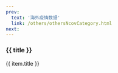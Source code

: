 ```yaml
---
prev: 
  text: '海外疫情数据'
  link: /others/othersNcovCategory.html
next: 
---
```


<div>
  <h3>{{ title }}</h3>
  <div class="btn-box">
    <my-button v-for="(item, i) in linkList"
               :key="i"
               :type="i % 2 == 0 ? 'primary' : 'danger'"
               @click="handleClick(item.link)">{{ item.title }}</my-button>
  </div>
</div>

<script setup>
import { ref } from 'vue'

const title = ref('国内疫情数据记录')

const linkList = ref([])

linkList.value = [{"title": "20220904-091108","link": "./20220904-091108.html"},
{"title": "20220905-000059","link": "./20220905-000059.html"},
{"title": "20220905-091352","link": "./20220905-091352.html"},
{"title": "20220906-090829","link": "./20220906-090829.html"},
{"title": "20220907-090633","link": "./20220907-090633.html"},
{"title": "20220908-091906","link": "./20220908-091906.html"},
{"title": "20220909-090908","link": "./20220909-090908.html"},
{"title": "20220910-091052","link": "./20220910-091052.html"},
{"title": "20220911-091102","link": "./20220911-091102.html"},
{"title": "20220912-092342","link": "./20220912-092342.html"},
{"title": "20220913-091603","link": "./20220913-091603.html"},
{"title": "20220914-090904","link": "./20220914-090904.html"},
{"title": "20220915-090854","link": "./20220915-090854.html"},
{"title": "20220916-091035","link": "./20220916-091035.html"},
{"title": "20220917-091032","link": "./20220917-091032.html"},
{"title": "20220918-090835","link": "./20220918-090835.html"},
{"title": "20220919-093110","link": "./20220919-093110.html"},
{"title": "20220920-091533","link": "./20220920-091533.html"},
{"title": "20220921-091520","link": "./20220921-091520.html"},
{"title": "20220922-091139","link": "./20220922-091139.html"},
{"title": "20220923-091036","link": "./20220923-091036.html"},
{"title": "20220924-091126","link": "./20220924-091126.html"},
{"title": "20220925-093007","link": "./20220925-093007.html"},
{"title": "20220926-091329","link": "./20220926-091329.html"},
{"title": "20220927-091524","link": "./20220927-091524.html"},
{"title": "20220928-091115","link": "./20220928-091115.html"},
{"title": "20220929-091004","link": "./20220929-091004.html"},
{"title": "20220930-090942","link": "./20220930-090942.html"},
{"title": "20221001-091755","link": "./20221001-091755.html"},
{"title": "20221002-091605","link": "./20221002-091605.html"},
{"title": "20221003-091042","link": "./20221003-091042.html"},
{"title": "20221004-091135","link": "./20221004-091135.html"},
{"title": "20221005-091502","link": "./20221005-091502.html"},
{"title": "20221006-091022","link": "./20221006-091022.html"},
{"title": "20221007-091016","link": "./20221007-091016.html"},
{"title": "20221008-091109","link": "./20221008-091109.html"},
{"title": "20221009-095659","link": "./20221009-095659.html"},
{"title": "20221010-091421","link": "./20221010-091421.html"},
{"title": "20221011-091104","link": "./20221011-091104.html"},
{"title": "20221012-090544","link": "./20221012-090544.html"},
{"title": "20221013-091057","link": "./20221013-091057.html"},
{"title": "20221014-090828","link": "./20221014-090828.html"},
{"title": "20221015-093507","link": "./20221015-093507.html"},
{"title": "20221016-090906","link": "./20221016-090906.html"},
{"title": "20221017-090754","link": "./20221017-090754.html"},
{"title": "20221018-092201","link": "./20221018-092201.html"},
{"title": "20221019-090825","link": "./20221019-090825.html"},
{"title": "20221020-090739","link": "./20221020-090739.html"},
{"title": "20221021-091503","link": "./20221021-091503.html"},
{"title": "20221022-090823","link": "./20221022-090823.html"},
{"title": "20221023-091004","link": "./20221023-091004.html"},
{"title": "20221024-091056","link": "./20221024-091056.html"},
{"title": "20221025-090602","link": "./20221025-090602.html"},
{"title": "20221026-090546","link": "./20221026-090546.html"},
{"title": "20221027-090652","link": "./20221027-090652.html"},
{"title": "20221028-091434","link": "./20221028-091434.html"},
{"title": "20221029-092127","link": "./20221029-092127.html"},
{"title": "20221030-090935","link": "./20221030-090935.html"},
{"title": "20221031-091500","link": "./20221031-091500.html"},
{"title": "20221101-093419","link": "./20221101-093419.html"},
{"title": "20221102-092515","link": "./20221102-092515.html"},
{"title": "20221103-092328","link": "./20221103-092328.html"},
{"title": "20221104-092146","link": "./20221104-092146.html"},
{"title": "20221105-090736","link": "./20221105-090736.html"},
{"title": "20221106-090638","link": "./20221106-090638.html"},
{"title": "20221107-092534","link": "./20221107-092534.html"},
{"title": "20221108-090930","link": "./20221108-090930.html"},
{"title": "20221109-091745","link": "./20221109-091745.html"},
{"title": "20221110-095605","link": "./20221110-095605.html"},
{"title": "20221111-092949","link": "./20221111-092949.html"},
{"title": "20221112-090500","link": "./20221112-090500.html"},
{"title": "20221113-090820","link": "./20221113-090820.html"},
{"title": "20221114-093821","link": "./20221114-093821.html"},
{"title": "20221115-095255","link": "./20221115-095255.html"},
{"title": "20221116-092817","link": "./20221116-092817.html"},
{"title": "20221117-093459","link": "./20221117-093459.html"},
{"title": "20221118-090434","link": "./20221118-090434.html"},
{"title": "20221119-090453","link": "./20221119-090453.html"},
{"title": "20221120-091854","link": "./20221120-091854.html"},
{"title": "20221121-100704","link": "./20221121-100704.html"},
{"title": "20221122-100556","link": "./20221122-100556.html"},
{"title": "20221123-092413","link": "./20221123-092413.html"},
{"title": "20221124-091225","link": "./20221124-091225.html"},
{"title": "20221125-090711","link": "./20221125-090711.html"},
{"title": "20221126-092143","link": "./20221126-092143.html"},
{"title": "20221127-092227","link": "./20221127-092227.html"},
{"title": "20221128-091930","link": "./20221128-091930.html"},
{"title": "20221129-093513","link": "./20221129-093513.html"},
{"title": "20221130-091907","link": "./20221130-091907.html"},
{"title": "20221201-091406","link": "./20221201-091406.html"},
{"title": "20221202-091006","link": "./20221202-091006.html"},
{"title": "20221203-091505","link": "./20221203-091505.html"},
{"title": "20221204-091608","link": "./20221204-091608.html"},
{"title": "20221205-091907","link": "./20221205-091907.html"},
{"title": "20221206-095110","link": "./20221206-095110.html"},
{"title": "20221207-094455","link": "./20221207-094455.html"},
{"title": "20221208-094405","link": "./20221208-094405.html"},
{"title": "20221209-091305","link": "./20221209-091305.html"},
{"title": "20221210-091107","link": "./20221210-091107.html"},
{"title": "20221211-095307","link": "./20221211-095307.html"},
{"title": "20221212-092007","link": "./20221212-092007.html"},
{"title": "20221213-094207","link": "./20221213-094207.html"},
{"title": "20221214-091807","link": "./20221214-091807.html"},
{"title": "20221215-091406","link": "./20221215-091406.html"},
{"title": "20221216-091105","link": "./20221216-091105.html"},
{"title": "20221217-091104","link": "./20221217-091104.html"},
{"title": "20221218-092642","link": "./20221218-092642.html"},
{"title": "20221219-091438","link": "./20221219-091438.html"},
{"title": "20221220-092005","link": "./20221220-092005.html"},
{"title": "20221221-091205","link": "./20221221-091205.html"},
{"title": "20221222-093205","link": "./20221222-093205.html"},
{"title": "20221223-092001","link": "./20221223-092001.html"},
{"title": "20221224-092604","link": "./20221224-092604.html"},
{"title": "20221225-000100","link": "./20221225-000100.html"},
{"title": "20221226-000100","link": "./20221226-000100.html"},
{"title": "20221227-000100","link": "./20221227-000100.html"},
{"title": "20221228-000015","link": "./20221228-000015.html"},
{"title": "20221229-090432","link": "./20221229-090432.html"},
{"title": "20221230-090117","link": "./20221230-090117.html"},
{"title": "20221231-092714","link": "./20221231-092714.html"},
{"title": "20230101-093012","link": "./20230101-093012.html"},
{"title": "20230102-091145","link": "./20230102-091145.html"},
{"title": "20230103-090500","link": "./20230103-090500.html"},
{"title": "20230104-000100","link": "./20230104-000100.html"},
{"title": "20230105-000100","link": "./20230105-000100.html"},
{"title": "20230523-014621","link": "./20230523-014621.html"},
{"title": "20230524-014918","link": "./20230524-014918.html"},
{"title": "20230525-014407","link": "./20230525-014407.html"},
{"title": "20230526-014524","link": "./20230526-014524.html"},
{"title": "20230527-014401","link": "./20230527-014401.html"},
{"title": "20230528-015715","link": "./20230528-015715.html"},
{"title": "20230529-015042","link": "./20230529-015042.html"},
{"title": "20230530-015052","link": "./20230530-015052.html"},
{"title": "20230531-020231","link": "./20230531-020231.html"},
{"title": "20230601-022510","link": "./20230601-022510.html"},
{"title": "20230602-020218","link": "./20230602-020218.html"},
{"title": "20230603-015909","link": "./20230603-015909.html"},
{"title": "20230604-022305","link": "./20230604-022305.html"},
{"title": "20230605-020321","link": "./20230605-020321.html"},
{"title": "20230606-020607","link": "./20230606-020607.html"},
{"title": "20230607-020734","link": "./20230607-020734.html"},
{"title": "20230608-020518","link": "./20230608-020518.html"},
{"title": "20230609-020538","link": "./20230609-020538.html"},
{"title": "20230610-015448","link": "./20230610-015448.html"},
{"title": "20230611-021625","link": "./20230611-021625.html"},
{"title": "20230612-020315","link": "./20230612-020315.html"},
{"title": "20230613-015539","link": "./20230613-015539.html"},
{"title": "20230614-015444","link": "./20230614-015444.html"},
{"title": "20230615-015307","link": "./20230615-015307.html"},
{"title": "20230616-015447","link": "./20230616-015447.html"},
{"title": "20230617-015027","link": "./20230617-015027.html"},
{"title": "20230618-021122","link": "./20230618-021122.html"},
{"title": "20230619-015520","link": "./20230619-015520.html"},
{"title": "20230620-014929","link": "./20230620-014929.html"},
{"title": "20230621-015039","link": "./20230621-015039.html"},
{"title": "20230622-015623","link": "./20230622-015623.html"},
{"title": "20230623-020904","link": "./20230623-020904.html"},
{"title": "20230624-020614","link": "./20230624-020614.html"},
{"title": "20230625-022329","link": "./20230625-022329.html"},
{"title": "20230626-021500","link": "./20230626-021500.html"},
{"title": "20230627-021302","link": "./20230627-021302.html"},
{"title": "20230628-021024","link": "./20230628-021024.html"},
{"title": "20230629-020340","link": "./20230629-020340.html"},
{"title": "20230630-020137","link": "./20230630-020137.html"},
{"title": "20230701-021653","link": "./20230701-021653.html"},
{"title": "20230702-021805","link": "./20230702-021805.html"},
{"title": "20230703-020945","link": "./20230703-020945.html"},
{"title": "20230704-021238","link": "./20230704-021238.html"},
{"title": "20230705-020956","link": "./20230705-020956.html"},
{"title": "20230706-021247","link": "./20230706-021247.html"},
{"title": "20230707-021030","link": "./20230707-021030.html"},
{"title": "20230708-020635","link": "./20230708-020635.html"},
{"title": "20230709-022048","link": "./20230709-022048.html"},
{"title": "20230710-021320","link": "./20230710-021320.html"},
{"title": "20230711-015929","link": "./20230711-015929.html"},
{"title": "20230712-021018","link": "./20230712-021018.html"},
{"title": "20230713-021353","link": "./20230713-021353.html"},
{"title": "20230714-021242","link": "./20230714-021242.html"},
{"title": "20230715-021134","link": "./20230715-021134.html"},
{"title": "20230716-022420","link": "./20230716-022420.html"},
{"title": "20230717-021643","link": "./20230717-021643.html"},
{"title": "20230718-021934","link": "./20230718-021934.html"},
{"title": "20230719-030901","link": "./20230719-030901.html"},
{"title": "20230720-014617","link": "./20230720-014617.html"},
{"title": "20230721-014837","link": "./20230721-014837.html"},
{"title": "20230722-014525","link": "./20230722-014525.html"},
{"title": "20230723-015315","link": "./20230723-015315.html"},
{"title": "20230724-014749","link": "./20230724-014749.html"},
{"title": "20230725-015837","link": "./20230725-015837.html"},
{"title": "20230726-014954","link": "./20230726-014954.html"},
{"title": "20230727-013600","link": "./20230727-013600.html"},
{"title": "20230728-013940","link": "./20230728-013940.html"},
{"title": "20230729-013811","link": "./20230729-013811.html"},
{"title": "20230730-014204","link": "./20230730-014204.html"},
{"title": "20230731-014358","link": "./20230731-014358.html"},
{"title": "20230801-015058","link": "./20230801-015058.html"},
{"title": "20230802-013628","link": "./20230802-013628.html"},
{"title": "20230803-013932","link": "./20230803-013932.html"},
{"title": "20230804-014133","link": "./20230804-014133.html"},
{"title": "20230805-013757","link": "./20230805-013757.html"},
{"title": "20230806-013311","link": "./20230806-013311.html"},
{"title": "20230807-014236","link": "./20230807-014236.html"},
{"title": "20230808-013904","link": "./20230808-013904.html"},
{"title": "20230809-014117","link": "./20230809-014117.html"},
{"title": "20230810-014454","link": "./20230810-014454.html"},
{"title": "20230811-012253","link": "./20230811-012253.html"},
{"title": "20230812-011852","link": "./20230812-011852.html"},
{"title": "20230813-012830","link": "./20230813-012830.html"},
{"title": "20230814-012618","link": "./20230814-012618.html"},
{"title": "20230815-012537","link": "./20230815-012537.html"},
{"title": "20230816-012454","link": "./20230816-012454.html"},
{"title": "20230817-011911","link": "./20230817-011911.html"},
{"title": "20230818-012414","link": "./20230818-012414.html"},
{"title": "20230819-011751","link": "./20230819-011751.html"},
{"title": "20230820-012741","link": "./20230820-012741.html"},
{"title": "20230821-012535","link": "./20230821-012535.html"},
{"title": "20230822-012633","link": "./20230822-012633.html"},
{"title": "20230823-012514","link": "./20230823-012514.html"},
{"title": "20230824-012505","link": "./20230824-012505.html"},
{"title": "20230825-012701","link": "./20230825-012701.html"},
{"title": "20230826-011837","link": "./20230826-011837.html"},
{"title": "20230827-013006","link": "./20230827-013006.html"},
{"title": "20230828-012750","link": "./20230828-012750.html"},
{"title": "20230829-012722","link": "./20230829-012722.html"},
{"title": "20230830-012654","link": "./20230830-012654.html"},
{"title": "20230831-012739","link": "./20230831-012739.html"},
{"title": "20230901-013245","link": "./20230901-013245.html"},
{"title": "20230902-012008","link": "./20230902-012008.html"},
{"title": "20230903-013036","link": "./20230903-013036.html"},
{"title": "20230904-012829","link": "./20230904-012829.html"},
{"title": "20230905-012600","link": "./20230905-012600.html"},
{"title": "20230906-012718","link": "./20230906-012718.html"},
{"title": "20230907-012720","link": "./20230907-012720.html"},
{"title": "20230908-012734","link": "./20230908-012734.html"},
{"title": "20230909-012451","link": "./20230909-012451.html"},
{"title": "20230910-013056","link": "./20230910-013056.html"},
{"title": "20230911-012836","link": "./20230911-012836.html"},
{"title": "20230912-012539","link": "./20230912-012539.html"},
{"title": "20230913-012849","link": "./20230913-012849.html"},
{"title": "20230914-012702","link": "./20230914-012702.html"},
{"title": "20230915-012855","link": "./20230915-012855.html"},
{"title": "20230916-012535","link": "./20230916-012535.html"},
{"title": "20230917-013322","link": "./20230917-013322.html"},
{"title": "20230918-012837","link": "./20230918-012837.html"},
{"title": "20230919-012915","link": "./20230919-012915.html"},
{"title": "20230920-012845","link": "./20230920-012845.html"},
{"title": "20230921-012720","link": "./20230921-012720.html"},
{"title": "20230922-012824","link": "./20230922-012824.html"},
{"title": "20230923-012520","link": "./20230923-012520.html"},
{"title": "20230924-013143","link": "./20230924-013143.html"},
{"title": "20230925-012928","link": "./20230925-012928.html"},
{"title": "20230926-012945","link": "./20230926-012945.html"},
{"title": "20230927-012913","link": "./20230927-012913.html"},
{"title": "20230928-012843","link": "./20230928-012843.html"},
{"title": "20230929-012833","link": "./20230929-012833.html"},
{"title": "20230930-012635","link": "./20230930-012635.html"},
{"title": "20231001-013817","link": "./20231001-013817.html"},
{"title": "20231002-012946","link": "./20231002-012946.html"},
{"title": "20231003-012922","link": "./20231003-012922.html"},
{"title": "20231004-013058","link": "./20231004-013058.html"},
{"title": "20231005-013118","link": "./20231005-013118.html"},
{"title": "20231006-012910","link": "./20231006-012910.html"},
{"title": "20231007-012746","link": "./20231007-012746.html"},
{"title": "20231008-013332","link": "./20231008-013332.html"},
{"title": "20231009-012917","link": "./20231009-012917.html"},
{"title": "20231010-012850","link": "./20231010-012850.html"},
{"title": "20231011-012837","link": "./20231011-012837.html"},
{"title": "20231012-012636","link": "./20231012-012636.html"},
{"title": "20231013-013127","link": "./20231013-013127.html"},
{"title": "20231014-012633","link": "./20231014-012633.html"},
{"title": "20231015-013404","link": "./20231015-013404.html"},
{"title": "20231016-013128","link": "./20231016-013128.html"},
{"title": "20231017-013006","link": "./20231017-013006.html"},
{"title": "20231018-012951","link": "./20231018-012951.html"},
{"title": "20231019-012906","link": "./20231019-012906.html"},
{"title": "20231020-012911","link": "./20231020-012911.html"},
{"title": "20231021-012640","link": "./20231021-012640.html"},
{"title": "20231022-013359","link": "./20231022-013359.html"},
{"title": "20231023-012956","link": "./20231023-012956.html"},
{"title": "20231024-012906","link": "./20231024-012906.html"},
{"title": "20231025-012910","link": "./20231025-012910.html"},
{"title": "20231026-012731","link": "./20231026-012731.html"},
{"title": "20231027-012740","link": "./20231027-012740.html"},
{"title": "20231028-012606","link": "./20231028-012606.html"},
{"title": "20231029-013300","link": "./20231029-013300.html"},
{"title": "20231030-013000","link": "./20231030-013000.html"},
{"title": "20231031-013012","link": "./20231031-013012.html"},
{"title": "20231101-013417","link": "./20231101-013417.html"},
{"title": "20231102-012907","link": "./20231102-012907.html"},
{"title": "20231103-013003","link": "./20231103-013003.html"},
{"title": "20231104-012840","link": "./20231104-012840.html"},
{"title": "20231105-013445","link": "./20231105-013445.html"},
{"title": "20231106-013310","link": "./20231106-013310.html"},
{"title": "20231107-013139","link": "./20231107-013139.html"},
{"title": "20231108-013035","link": "./20231108-013035.html"},
{"title": "20231109-013119","link": "./20231109-013119.html"},
{"title": "20231110-013045","link": "./20231110-013045.html"},
{"title": "20231111-012906","link": "./20231111-012906.html"},
{"title": "20231112-013555","link": "./20231112-013555.html"},
{"title": "20231113-013320","link": "./20231113-013320.html"},
{"title": "20231114-013123","link": "./20231114-013123.html"},
{"title": "20231115-013351","link": "./20231115-013351.html"},
{"title": "20231116-013431","link": "./20231116-013431.html"},
{"title": "20231117-013424","link": "./20231117-013424.html"},
{"title": "20231118-013231","link": "./20231118-013231.html"},
{"title": "20231119-013837","link": "./20231119-013837.html"},
{"title": "20231120-013502","link": "./20231120-013502.html"},
{"title": "20231121-013730","link": "./20231121-013730.html"},
{"title": "20231122-013635","link": "./20231122-013635.html"},
{"title": "20231123-013325","link": "./20231123-013325.html"},
{"title": "20231124-013142","link": "./20231124-013142.html"},
{"title": "20231125-012944","link": "./20231125-012944.html"},
{"title": "20231126-013708","link": "./20231126-013708.html"},
{"title": "20231127-013418","link": "./20231127-013418.html"},
{"title": "20231128-013509","link": "./20231128-013509.html"},
{"title": "20231129-013438","link": "./20231129-013438.html"},
{"title": "20231130-013354","link": "./20231130-013354.html"},
{"title": "20231201-014100","link": "./20231201-014100.html"},
{"title": "20231202-012954","link": "./20231202-012954.html"},
{"title": "20231203-013729","link": "./20231203-013729.html"},
{"title": "20231204-013502","link": "./20231204-013502.html"},
{"title": "20231206-013448","link": "./20231206-013448.html"},
{"title": "20231207-013438","link": "./20231207-013438.html"},
{"title": "20231208-013500","link": "./20231208-013500.html"},
{"title": "20231209-013207","link": "./20231209-013207.html"},
{"title": "20231210-013900","link": "./20231210-013900.html"},
{"title": "20231211-013533","link": "./20231211-013533.html"},
{"title": "20231212-013452","link": "./20231212-013452.html"},
{"title": "20231213-013432","link": "./20231213-013432.html"},
{"title": "20231214-013317","link": "./20231214-013317.html"},
{"title": "20231215-013530","link": "./20231215-013530.html"},
{"title": "20231216-013226","link": "./20231216-013226.html"},
{"title": "20231217-013853","link": "./20231217-013853.html"},
{"title": "20231218-013510","link": "./20231218-013510.html"},
{"title": "20231219-013339","link": "./20231219-013339.html"},
{"title": "20231220-011234","link": "./20231220-011234.html"},
{"title": "20231221-013302","link": "./20231221-013302.html"},
{"title": "20231222-013202","link": "./20231222-013202.html"},
{"title": "20231223-012846","link": "./20231223-012846.html"},
{"title": "20231224-013644","link": "./20231224-013644.html"},
{"title": "20231225-013405","link": "./20231225-013405.html"},
{"title": "20231226-013024","link": "./20231226-013024.html"},
{"title": "20231227-013039","link": "./20231227-013039.html"},
{"title": "20231228-013050","link": "./20231228-013050.html"},
{"title": "20231229-011659","link": "./20231229-011659.html"},
{"title": "20231230-012954","link": "./20231230-012954.html"},
{"title": "20231231-013813","link": "./20231231-013813.html"},
{"title": "20240101-014110","link": "./20240101-014110.html"},
{"title": "20240102-013426","link": "./20240102-013426.html"},
{"title": "20240103-013255","link": "./20240103-013255.html"},
{"title": "20240104-013325","link": "./20240104-013325.html"},
{"title": "20240105-013414","link": "./20240105-013414.html"},
{"title": "20240106-013248","link": "./20240106-013248.html"},
{"title": "20240107-014036","link": "./20240107-014036.html"},
{"title": "20240108-013631","link": "./20240108-013631.html"},
{"title": "20240109-013542","link": "./20240109-013542.html"},
{"title": "20240110-013558","link": "./20240110-013558.html"},
{"title": "20240111-013540","link": "./20240111-013540.html"},
{"title": "20240112-013556","link": "./20240112-013556.html"},
{"title": "20240113-013448","link": "./20240113-013448.html"},
{"title": "20240115-013922","link": "./20240115-013922.html"},
{"title": "20240116-013543","link": "./20240116-013543.html"},
{"title": "20240117-013618","link": "./20240117-013618.html"},
{"title": "20240118-013502","link": "./20240118-013502.html"},
{"title": "20240119-013618","link": "./20240119-013618.html"},
{"title": "20240120-013402","link": "./20240120-013402.html"},
{"title": "20240121-014118","link": "./20240121-014118.html"},
{"title": "20240122-013955","link": "./20240122-013955.html"},
{"title": "20240123-013716","link": "./20240123-013716.html"},
{"title": "20240124-013657","link": "./20240124-013657.html"},
{"title": "20240125-013738","link": "./20240125-013738.html"},
{"title": "20240126-012952","link": "./20240126-012952.html"},
{"title": "20240127-012625","link": "./20240127-012625.html"},
{"title": "20240128-013241","link": "./20240128-013241.html"},
{"title": "20240129-012829","link": "./20240129-012829.html"},
{"title": "20240130-012743","link": "./20240130-012743.html"},
{"title": "20240131-012835","link": "./20240131-012835.html"},
{"title": "20240201-013228","link": "./20240201-013228.html"},
{"title": "20240202-012825","link": "./20240202-012825.html"},
{"title": "20240203-012603","link": "./20240203-012603.html"},
{"title": "20240204-013324","link": "./20240204-013324.html"},
{"title": "20240205-013055","link": "./20240205-013055.html"},
{"title": "20240206-012753","link": "./20240206-012753.html"},
{"title": "20240207-012618","link": "./20240207-012618.html"},
{"title": "20240208-012658","link": "./20240208-012658.html"},
{"title": "20240209-012618","link": "./20240209-012618.html"},
{"title": "20240210-012453","link": "./20240210-012453.html"},
{"title": "20240211-013240","link": "./20240211-013240.html"},
{"title": "20240212-012753","link": "./20240212-012753.html"},
{"title": "20240213-012811","link": "./20240213-012811.html"},
{"title": "20240214-012833","link": "./20240214-012833.html"},
{"title": "20240215-012810","link": "./20240215-012810.html"},
{"title": "20240216-012741","link": "./20240216-012741.html"},
{"title": "20240217-012635","link": "./20240217-012635.html"},
{"title": "20240218-013153","link": "./20240218-013153.html"},
{"title": "20240219-012919","link": "./20240219-012919.html"},
{"title": "20240220-012656","link": "./20240220-012656.html"},
{"title": "20240221-012806","link": "./20240221-012806.html"},
{"title": "20240222-012700","link": "./20240222-012700.html"},
{"title": "20240223-012627","link": "./20240223-012627.html"},
{"title": "20240224-012239","link": "./20240224-012239.html"},
{"title": "20240225-013139","link": "./20240225-013139.html"},
{"title": "20240226-012922","link": "./20240226-012922.html"},
{"title": "20240227-012627","link": "./20240227-012627.html"},
{"title": "20240228-012717","link": "./20240228-012717.html"},
{"title": "20240229-012638","link": "./20240229-012638.html"},
{"title": "20240301-013356","link": "./20240301-013356.html"},
{"title": "20240302-012521","link": "./20240302-012521.html"},
{"title": "20240303-013032","link": "./20240303-013032.html"},
{"title": "20240304-013105","link": "./20240304-013105.html"},
{"title": "20240305-012659","link": "./20240305-012659.html"},
{"title": "20240306-012744","link": "./20240306-012744.html"},
{"title": "20240307-010822","link": "./20240307-010822.html"},
{"title": "20240308-012715","link": "./20240308-012715.html"},
{"title": "20240309-011955","link": "./20240309-011955.html"},
{"title": "20240310-013208","link": "./20240310-013208.html"},
{"title": "20240311-012827","link": "./20240311-012827.html"},
{"title": "20240312-012641","link": "./20240312-012641.html"},
{"title": "20240313-013026","link": "./20240313-013026.html"},
{"title": "20240314-012714","link": "./20240314-012714.html"},
{"title": "20240315-012831","link": "./20240315-012831.html"},
{"title": "20240316-012534","link": "./20240316-012534.html"},
{"title": "20240317-013207","link": "./20240317-013207.html"},
{"title": "20240318-012844","link": "./20240318-012844.html"},
{"title": "20240319-012829","link": "./20240319-012829.html"},
{"title": "20240320-012745","link": "./20240320-012745.html"},
{"title": "20240321-012914","link": "./20240321-012914.html"},
{"title": "20240322-012715","link": "./20240322-012715.html"},
{"title": "20240323-012542","link": "./20240323-012542.html"},
{"title": "20240324-013439","link": "./20240324-013439.html"},
{"title": "20240325-013016","link": "./20240325-013016.html"},
{"title": "20240326-012741","link": "./20240326-012741.html"},
{"title": "20240327-012833","link": "./20240327-012833.html"},
{"title": "20240328-012854","link": "./20240328-012854.html"},
{"title": "20240329-012808","link": "./20240329-012808.html"},
{"title": "20240330-012531","link": "./20240330-012531.html"},
{"title": "20240331-013456","link": "./20240331-013456.html"},
{"title": "20240401-013623","link": "./20240401-013623.html"},
{"title": "20240402-013242","link": "./20240402-013242.html"},
{"title": "20240403-012828","link": "./20240403-012828.html"},
{"title": "20240404-013009","link": "./20240404-013009.html"},
{"title": "20240405-012900","link": "./20240405-012900.html"},
{"title": "20240406-012716","link": "./20240406-012716.html"},
{"title": "20240407-013457","link": "./20240407-013457.html"},
{"title": "20240408-013057","link": "./20240408-013057.html"},
{"title": "20240409-012943","link": "./20240409-012943.html"},
{"title": "20240410-012835","link": "./20240410-012835.html"},
{"title": "20240411-013140","link": "./20240411-013140.html"},
{"title": "20240412-013004","link": "./20240412-013004.html"},
{"title": "20240413-011059","link": "./20240413-011059.html"},
{"title": "20240414-015509","link": "./20240414-015509.html"},
{"title": "20240415-033957","link": "./20240415-033957.html"},
{"title": "20240416-013002","link": "./20240416-013002.html"},
{"title": "20240417-012958","link": "./20240417-012958.html"},
{"title": "20240418-012921","link": "./20240418-012921.html"},
{"title": "20240419-013208","link": "./20240419-013208.html"},
{"title": "20240420-012944","link": "./20240420-012944.html"},
{"title": "20240422-013351","link": "./20240422-013351.html"},
{"title": "20240423-013127","link": "./20240423-013127.html"},
{"title": "20240424-013259","link": "./20240424-013259.html"},
{"title": "20240425-013332","link": "./20240425-013332.html"},
{"title": "20240426-013121","link": "./20240426-013121.html"},
{"title": "20240427-012958","link": "./20240427-012958.html"},
{"title": "20240428-013637","link": "./20240428-013637.html"},
{"title": "20240429-013316","link": "./20240429-013316.html"},
{"title": "20240430-013113","link": "./20240430-013113.html"},
{"title": "20240501-013757","link": "./20240501-013757.html"},
{"title": "20240502-013150","link": "./20240502-013150.html"},
{"title": "20240503-013442","link": "./20240503-013442.html"},
{"title": "20240504-013039","link": "./20240504-013039.html"},
{"title": "20240505-013659","link": "./20240505-013659.html"},
{"title": "20240506-013407","link": "./20240506-013407.html"},
{"title": "20240507-013347","link": "./20240507-013347.html"},
{"title": "20240508-011237","link": "./20240508-011237.html"},
{"title": "20240509-013435","link": "./20240509-013435.html"},
{"title": "20240510-013452","link": "./20240510-013452.html"},
{"title": "20240511-013213","link": "./20240511-013213.html"},
{"title": "20240512-013928","link": "./20240512-013928.html"},
{"title": "20240513-013619","link": "./20240513-013619.html"},
{"title": "20240514-013519","link": "./20240514-013519.html"},
{"title": "20240515-013623","link": "./20240515-013623.html"},
{"title": "20240516-013434","link": "./20240516-013434.html"},
{"title": "20240517-013434","link": "./20240517-013434.html"},
{"title": "20240518-013324","link": "./20240518-013324.html"},
{"title": "20240519-013942","link": "./20240519-013942.html"},
{"title": "20240520-013535","link": "./20240520-013535.html"},
{"title": "20240521-013435","link": "./20240521-013435.html"},
{"title": "20240522-013526","link": "./20240522-013526.html"},
{"title": "20240523-013430","link": "./20240523-013430.html"},
{"title": "20240524-013520","link": "./20240524-013520.html"},
{"title": "20240525-013351","link": "./20240525-013351.html"},
{"title": "20240526-014150","link": "./20240526-014150.html"},
{"title": "20240527-013719","link": "./20240527-013719.html"},
{"title": "20240528-013626","link": "./20240528-013626.html"},
{"title": "20240529-013935","link": "./20240529-013935.html"},
{"title": "20240530-013617","link": "./20240530-013617.html"},
{"title": "20240531-013728","link": "./20240531-013728.html"},
{"title": "20240601-014122","link": "./20240601-014122.html"},
{"title": "20240602-014125","link": "./20240602-014125.html"},
{"title": "20240603-013922","link": "./20240603-013922.html"},
{"title": "20240604-013736","link": "./20240604-013736.html"},
{"title": "20240605-013715","link": "./20240605-013715.html"},
{"title": "20240606-013716","link": "./20240606-013716.html"},
{"title": "20240607-013939","link": "./20240607-013939.html"},
{"title": "20240608-013719","link": "./20240608-013719.html"},
{"title": "20240609-014455","link": "./20240609-014455.html"},
{"title": "20240610-014135","link": "./20240610-014135.html"},
{"title": "20240611-013911","link": "./20240611-013911.html"},
{"title": "20240612-013914","link": "./20240612-013914.html"},
{"title": "20240613-013826","link": "./20240613-013826.html"},
{"title": "20240614-013822","link": "./20240614-013822.html"},
{"title": "20240615-013923","link": "./20240615-013923.html"},
{"title": "20240616-014503","link": "./20240616-014503.html"},
{"title": "20240617-014208","link": "./20240617-014208.html"},
{"title": "20240618-013934","link": "./20240618-013934.html"},
{"title": "20240619-013941","link": "./20240619-013941.html"},
{"title": "20240620-013709","link": "./20240620-013709.html"},
{"title": "20240621-013742","link": "./20240621-013742.html"},
{"title": "20240622-013638","link": "./20240622-013638.html"},
{"title": "20240623-014323","link": "./20240623-014323.html"},
{"title": "20240624-014056","link": "./20240624-014056.html"},
{"title": "20240625-014111","link": "./20240625-014111.html"},
{"title": "20240626-014055","link": "./20240626-014055.html"},
{"title": "20240627-014401","link": "./20240627-014401.html"},
{"title": "20240628-013947","link": "./20240628-013947.html"},
{"title": "20240629-013716","link": "./20240629-013716.html"},
{"title": "20240630-014545","link": "./20240630-014545.html"},
{"title": "20240701-014903","link": "./20240701-014903.html"},
{"title": "20240702-013946","link": "./20240702-013946.html"},
{"title": "20240703-013920","link": "./20240703-013920.html"},
{"title": "20240704-013952","link": "./20240704-013952.html"},
{"title": "20240705-013925","link": "./20240705-013925.html"},
{"title": "20240706-013708","link": "./20240706-013708.html"},
{"title": "20240707-014651","link": "./20240707-014651.html"},
{"title": "20240708-014233","link": "./20240708-014233.html"},
{"title": "20240709-014116","link": "./20240709-014116.html"},
{"title": "20240710-014123","link": "./20240710-014123.html"},
{"title": "20240711-014139","link": "./20240711-014139.html"},
{"title": "20240712-014010","link": "./20240712-014010.html"},
{"title": "20240713-014051","link": "./20240713-014051.html"},
{"title": "20240714-014852","link": "./20240714-014852.html"},
{"title": "20240715-014411","link": "./20240715-014411.html"},
{"title": "20240716-014318","link": "./20240716-014318.html"},
{"title": "20240717-014203","link": "./20240717-014203.html"},
{"title": "20240718-014053","link": "./20240718-014053.html"},
{"title": "20240719-014124","link": "./20240719-014124.html"},
{"title": "20240720-013915","link": "./20240720-013915.html"},
{"title": "20240721-014742","link": "./20240721-014742.html"},
{"title": "20240722-014451","link": "./20240722-014451.html"},
{"title": "20240723-014234","link": "./20240723-014234.html"},
{"title": "20240724-014230","link": "./20240724-014230.html"},
{"title": "20240725-014159","link": "./20240725-014159.html"},
{"title": "20240726-014116","link": "./20240726-014116.html"},
{"title": "20240727-014027","link": "./20240727-014027.html"},
{"title": "20240728-014833","link": "./20240728-014833.html"},
{"title": "20240729-014519","link": "./20240729-014519.html"},
{"title": "20240730-014228","link": "./20240730-014228.html"},
{"title": "20240731-012517","link": "./20240731-012517.html"},
{"title": "20240801-015014","link": "./20240801-015014.html"},
{"title": "20240802-014208","link": "./20240802-014208.html"},
{"title": "20240803-014043","link": "./20240803-014043.html"},
{"title": "20240804-014856","link": "./20240804-014856.html"},
{"title": "20240805-014516","link": "./20240805-014516.html"},
{"title": "20240806-014308","link": "./20240806-014308.html"},
{"title": "20240807-014402","link": "./20240807-014402.html"},
{"title": "20240808-014409","link": "./20240808-014409.html"},
{"title": "20240809-014506","link": "./20240809-014506.html"},
{"title": "20240810-014357","link": "./20240810-014357.html"},
{"title": "20240811-015056","link": "./20240811-015056.html"},
{"title": "20240812-014651","link": "./20240812-014651.html"},
{"title": "20240813-014607","link": "./20240813-014607.html"},
{"title": "20240814-014433","link": "./20240814-014433.html"},
{"title": "20240815-013747","link": "./20240815-013747.html"},
{"title": "20240816-014340","link": "./20240816-014340.html"},
{"title": "20240817-014056","link": "./20240817-014056.html"},
{"title": "20240818-014910","link": "./20240818-014910.html"},
{"title": "20240819-014604","link": "./20240819-014604.html"},
{"title": "20240820-014337","link": "./20240820-014337.html"},
{"title": "20240821-014346","link": "./20240821-014346.html"},
{"title": "20240822-014609","link": "./20240822-014609.html"},
{"title": "20240823-014445","link": "./20240823-014445.html"},
{"title": "20240824-014235","link": "./20240824-014235.html"},
{"title": "20240825-015138","link": "./20240825-015138.html"},
{"title": "20240826-014602","link": "./20240826-014602.html"},
{"title": "20240827-014630","link": "./20240827-014630.html"},
{"title": "20240828-014725","link": "./20240828-014725.html"},
{"title": "20240829-014825","link": "./20240829-014825.html"},
{"title": "20240830-014849","link": "./20240830-014849.html"},
{"title": "20240831-014802","link": "./20240831-014802.html"},
{"title": "20240901-020254","link": "./20240901-020254.html"},
{"title": "20240902-015100","link": "./20240902-015100.html"},
{"title": "20240903-014759","link": "./20240903-014759.html"},
{"title": "20240904-014913","link": "./20240904-014913.html"},
{"title": "20240905-014929","link": "./20240905-014929.html"},
{"title": "20240906-014917","link": "./20240906-014917.html"},
{"title": "20240907-014713","link": "./20240907-014713.html"},
{"title": "20240908-015613","link": "./20240908-015613.html"},
{"title": "20240909-015231","link": "./20240909-015231.html"},
{"title": "20240910-015057","link": "./20240910-015057.html"},
{"title": "20240911-014933","link": "./20240911-014933.html"},
{"title": "20240912-015007","link": "./20240912-015007.html"},
{"title": "20240913-015044","link": "./20240913-015044.html"},
{"title": "20240914-014912","link": "./20240914-014912.html"},
{"title": "20240915-020007","link": "./20240915-020007.html"},
{"title": "20240916-015648","link": "./20240916-015648.html"},
{"title": "20240917-013217","link": "./20240917-013217.html"},
{"title": "20240918-015032","link": "./20240918-015032.html"},
{"title": "20240919-015304","link": "./20240919-015304.html"},
{"title": "20240920-015230","link": "./20240920-015230.html"},
{"title": "20240921-015020","link": "./20240921-015020.html"},
{"title": "20240922-020043","link": "./20240922-020043.html"},
{"title": "20240923-015515","link": "./20240923-015515.html"},
{"title": "20240924-015545","link": "./20240924-015545.html"},
{"title": "20240925-015629","link": "./20240925-015629.html"},
{"title": "20240926-015449","link": "./20240926-015449.html"},
{"title": "20240927-015524","link": "./20240927-015524.html"},
{"title": "20240928-015412","link": "./20240928-015412.html"},
{"title": "20240929-020230","link": "./20240929-020230.html"},
{"title": "20240930-015903","link": "./20240930-015903.html"},
{"title": "20241001-020719","link": "./20241001-020719.html"},
{"title": "20241002-015500","link": "./20241002-015500.html"},
{"title": "20241003-015519","link": "./20241003-015519.html"},
{"title": "20241004-015532","link": "./20241004-015532.html"},
{"title": "20241005-015343","link": "./20241005-015343.html"},
{"title": "20241006-020148","link": "./20241006-020148.html"},
{"title": "20241007-015838","link": "./20241007-015838.html"},
{"title": "20241008-015531","link": "./20241008-015531.html"},
{"title": "20241009-015433","link": "./20241009-015433.html"},
{"title": "20241010-015512","link": "./20241010-015512.html"},
{"title": "20241011-015433","link": "./20241011-015433.html"},
{"title": "20241012-015220","link": "./20241012-015220.html"},
{"title": "20241013-020125","link": "./20241013-020125.html"},
{"title": "20241014-015811","link": "./20241014-015811.html"},
{"title": "20241015-015652","link": "./20241015-015652.html"},
{"title": "20241016-015657","link": "./20241016-015657.html"},
{"title": "20241017-015533","link": "./20241017-015533.html"},
{"title": "20241018-015620","link": "./20241018-015620.html"},
{"title": "20241019-015407","link": "./20241019-015407.html"},
{"title": "20241020-020321","link": "./20241020-020321.html"},
{"title": "20241021-015828","link": "./20241021-015828.html"},
{"title": "20241022-015649","link": "./20241022-015649.html"},
{"title": "20241023-015601","link": "./20241023-015601.html"},
{"title": "20241024-015530","link": "./20241024-015530.html"},
{"title": "20241025-015627","link": "./20241025-015627.html"},
{"title": "20241026-015244","link": "./20241026-015244.html"},
{"title": "20241027-020220","link": "./20241027-020220.html"},
{"title": "20241028-020016","link": "./20241028-020016.html"},
{"title": "20241029-015756","link": "./20241029-015756.html"},
{"title": "20241030-015709","link": "./20241030-015709.html"},
{"title": "20241031-015758","link": "./20241031-015758.html"},
{"title": "20241101-020419","link": "./20241101-020419.html"},
{"title": "20241102-015415","link": "./20241102-015415.html"},
{"title": "20241103-020215","link": "./20241103-020215.html"},
{"title": "20241104-015830","link": "./20241104-015830.html"},
{"title": "20241105-015358","link": "./20241105-015358.html"},
{"title": "20241106-015334","link": "./20241106-015334.html"},
{"title": "20241107-015325","link": "./20241107-015325.html"},
{"title": "20241108-015415","link": "./20241108-015415.html"},
{"title": "20241109-015033","link": "./20241109-015033.html"},
{"title": "20241110-015910","link": "./20241110-015910.html"},
{"title": "20241111-015549","link": "./20241111-015549.html"},
{"title": "20241112-015249","link": "./20241112-015249.html"},
{"title": "20241113-015447","link": "./20241113-015447.html"},
{"title": "20241114-015512","link": "./20241114-015512.html"},
{"title": "20241115-020127","link": "./20241115-020127.html"},
{"title": "20241116-015928","link": "./20241116-015928.html"},
{"title": "20241117-021055","link": "./20241117-021055.html"},
{"title": "20241118-020606","link": "./20241118-020606.html"},
{"title": "20241119-020129","link": "./20241119-020129.html"},
{"title": "20241120-020011","link": "./20241120-020011.html"},
{"title": "20241121-020035","link": "./20241121-020035.html"},
{"title": "20241122-020156","link": "./20241122-020156.html"},
{"title": "20241123-015827","link": "./20241123-015827.html"},
{"title": "20241124-021218","link": "./20241124-021218.html"},
{"title": "20241125-020331","link": "./20241125-020331.html"},
{"title": "20241126-020225","link": "./20241126-020225.html"},
{"title": "20241127-020336","link": "./20241127-020336.html"},
{"title": "20241128-020333","link": "./20241128-020333.html"},
{"title": "20241129-020310","link": "./20241129-020310.html"},
{"title": "20241130-015950","link": "./20241130-015950.html"},
{"title": "20241201-022618","link": "./20241201-022618.html"},
{"title": "20241202-021219","link": "./20241202-021219.html"},
{"title": "20241203-021035","link": "./20241203-021035.html"},
{"title": "20241204-021034","link": "./20241204-021034.html"},
{"title": "20241205-021105","link": "./20241205-021105.html"},
{"title": "20241206-020949","link": "./20241206-020949.html"},
{"title": "20241208-021733","link": "./20241208-021733.html"},
{"title": "20241209-021346","link": "./20241209-021346.html"},
{"title": "20241210-021228","link": "./20241210-021228.html"},
{"title": "20241211-021021","link": "./20241211-021021.html"},
{"title": "20241212-021003","link": "./20241212-021003.html"},
{"title": "20241213-021149","link": "./20241213-021149.html"},
{"title": "20241214-020147","link": "./20241214-020147.html"},
{"title": "20241215-021716","link": "./20241215-021716.html"},
{"title": "20241216-021349","link": "./20241216-021349.html"},
{"title": "20241217-020959","link": "./20241217-020959.html"},
{"title": "20241218-020056","link": "./20241218-020056.html"},
{"title": "20241219-020152","link": "./20241219-020152.html"},
{"title": "20241220-015609","link": "./20241220-015609.html"},
{"title": "20241221-015337","link": "./20241221-015337.html"},
{"title": "20241222-020234","link": "./20241222-020234.html"},
{"title": "20241223-015735","link": "./20241223-015735.html"},
{"title": "20241224-015522","link": "./20241224-015522.html"},
{"title": "20241225-015358","link": "./20241225-015358.html"},
{"title": "20241226-015440","link": "./20241226-015440.html"},
{"title": "20241227-015522","link": "./20241227-015522.html"},
{"title": "20241228-015252","link": "./20241228-015252.html"},
{"title": "20241229-020339","link": "./20241229-020339.html"},
{"title": "20241230-015825","link": "./20241230-015825.html"},
{"title": "20241231-015442","link": "./20241231-015442.html"},
{"title": "20250101-020255","link": "./20250101-020255.html"},
{"title": "20250102-015415","link": "./20250102-015415.html"},
{"title": "20250103-015519","link": "./20250103-015519.html"},
{"title": "20250104-015310","link": "./20250104-015310.html"},
{"title": "20250105-020222","link": "./20250105-020222.html"},
{"title": "20250106-020003","link": "./20250106-020003.html"},
{"title": "20250107-015652","link": "./20250107-015652.html"},
{"title": "20250108-015548","link": "./20250108-015548.html"},
{"title": "20250109-022623","link": "./20250109-022623.html"},
{"title": "20250110-015830","link": "./20250110-015830.html"},
{"title": "20250112-020613","link": "./20250112-020613.html"},
{"title": "20250113-020052","link": "./20250113-020052.html"},
{"title": "20250114-015104","link": "./20250114-015104.html"},
{"title": "20250115-015231","link": "./20250115-015231.html"},
{"title": "20250116-015152","link": "./20250116-015152.html"},
{"title": "20250117-015112","link": "./20250117-015112.html"},
{"title": "20250118-014901","link": "./20250118-014901.html"},
{"title": "20250119-015857","link": "./20250119-015857.html"},
{"title": "20250120-015419","link": "./20250120-015419.html"},
{"title": "20250121-015158","link": "./20250121-015158.html"},
{"title": "20250122-015513","link": "./20250122-015513.html"},
{"title": "20250123-015242","link": "./20250123-015242.html"},
{"title": "20250124-015248","link": "./20250124-015248.html"},
{"title": "20250125-014801","link": "./20250125-014801.html"},
{"title": "20250126-015510","link": "./20250126-015510.html"},
{"title": "20250127-015442","link": "./20250127-015442.html"},
{"title": "20250128-015208","link": "./20250128-015208.html"},
{"title": "20250129-015213","link": "./20250129-015213.html"},
{"title": "20250130-015039","link": "./20250130-015039.html"},
{"title": "20250131-015250","link": "./20250131-015250.html"},
{"title": "20250201-015722","link": "./20250201-015722.html"},
{"title": "20250202-015636","link": "./20250202-015636.html"},
{"title": "20250203-015351","link": "./20250203-015351.html"},
{"title": "20250204-015252","link": "./20250204-015252.html"},
{"title": "20250205-015404","link": "./20250205-015404.html"},
{"title": "20250206-015434","link": "./20250206-015434.html"},
{"title": "20250207-015504","link": "./20250207-015504.html"},
{"title": "20250208-015109","link": "./20250208-015109.html"},
{"title": "20250209-015820","link": "./20250209-015820.html"},
{"title": "20250210-015609","link": "./20250210-015609.html"},
{"title": "20250211-015407","link": "./20250211-015407.html"},
{"title": "20250212-015425","link": "./20250212-015425.html"},
{"title": "20250213-015459","link": "./20250213-015459.html"},
{"title": "20250214-015424","link": "./20250214-015424.html"},
{"title": "20250215-015310","link": "./20250215-015310.html"},
{"title": "20250216-020158","link": "./20250216-020158.html"},
{"title": "20250217-015827","link": "./20250217-015827.html"},
{"title": "20250218-015435","link": "./20250218-015435.html"},
{"title": "20250219-015550","link": "./20250219-015550.html"},
{"title": "20250220-015609","link": "./20250220-015609.html"},
{"title": "20250222-015218","link": "./20250222-015218.html"},
{"title": "20250223-020200","link": "./20250223-020200.html"},
{"title": "20250224-015928","link": "./20250224-015928.html"},
{"title": "20250225-015754","link": "./20250225-015754.html"},
{"title": "20250226-015736","link": "./20250226-015736.html"},
{"title": "20250227-015807","link": "./20250227-015807.html"},
{"title": "20250228-015811","link": "./20250228-015811.html"},
{"title": "20250301-020548","link": "./20250301-020548.html"},
{"title": "20250302-020317","link": "./20250302-020317.html"},
{"title": "20250303-020104","link": "./20250303-020104.html"},
{"title": "20250304-015951","link": "./20250304-015951.html"},
{"title": "20250305-015950","link": "./20250305-015950.html"},
{"title": "20250306-020004","link": "./20250306-020004.html"},
{"title": "20250307-020037","link": "./20250307-020037.html"},
{"title": "20250308-013620","link": "./20250308-013620.html"},
{"title": "20250309-014258","link": "./20250309-014258.html"},
{"title": "20250310-014153","link": "./20250310-014153.html"},
{"title": "20250311-020051","link": "./20250311-020051.html"},
{"title": "20250312-015944","link": "./20250312-015944.html"},
{"title": "20250313-020134","link": "./20250313-020134.html"},
{"title": "20250314-015947","link": "./20250314-015947.html"},
{"title": "20250315-015833","link": "./20250315-015833.html"},
{"title": "20250316-021204","link": "./20250316-021204.html"},
{"title": "20250317-020444","link": "./20250317-020444.html"},
{"title": "20250318-020207","link": "./20250318-020207.html"},
{"title": "20250319-020205","link": "./20250319-020205.html"},
{"title": "20250320-020114","link": "./20250320-020114.html"},
{"title": "20250322-015948","link": "./20250322-015948.html"},
{"title": "20250323-021339","link": "./20250323-021339.html"},
{"title": "20250324-021037","link": "./20250324-021037.html"},
{"title": "20250325-020338","link": "./20250325-020338.html"},
{"title": "20250326-020320","link": "./20250326-020320.html"},
{"title": "20250327-020259","link": "./20250327-020259.html"},
{"title": "20250328-020315","link": "./20250328-020315.html"},
{"title": "20250329-020140","link": "./20250329-020140.html"},
{"title": "20250330-021557","link": "./20250330-021557.html"},
{"title": "20250331-021407","link": "./20250331-021407.html"},
{"title": "20250401-022114","link": "./20250401-022114.html"},
{"title": "20250402-020959","link": "./20250402-020959.html"},
{"title": "20250403-020419","link": "./20250403-020419.html"},
{"title": "20250404-020338","link": "./20250404-020338.html"},
{"title": "20250405-020152","link": "./20250405-020152.html"},
{"title": "20250406-021454","link": "./20250406-021454.html"},
{"title": "20250407-021316","link": "./20250407-021316.html"},
{"title": "20250408-020928","link": "./20250408-020928.html"},
{"title": "20250409-020719","link": "./20250409-020719.html"},
{"title": "20250410-020818","link": "./20250410-020818.html"},
{"title": "20250411-021004","link": "./20250411-021004.html"},
{"title": "20250412-020209","link": "./20250412-020209.html"},
{"title": "20250413-033113","link": "./20250413-033113.html"},
{"title": "20250414-021429","link": "./20250414-021429.html"},
{"title": "20250415-021319","link": "./20250415-021319.html"},
{"title": "20250416-021242","link": "./20250416-021242.html"},
{"title": "20250417-021130","link": "./20250417-021130.html"},
{"title": "20250418-020327","link": "./20250418-020327.html"},
{"title": "20250419-020111","link": "./20250419-020111.html"},
{"title": "20250420-021757","link": "./20250420-021757.html"},
{"title": "20250421-021703","link": "./20250421-021703.html"},
{"title": "20250422-021155","link": "./20250422-021155.html"},
{"title": "20250423-021247","link": "./20250423-021247.html"},
{"title": "20250424-021312","link": "./20250424-021312.html"},
{"title": "20250425-021333","link": "./20250425-021333.html"},
{"title": "20250426-020337","link": "./20250426-020337.html"},
{"title": "20250427-021838","link": "./20250427-021838.html"},
{"title": "20250428-021658","link": "./20250428-021658.html"},
{"title": "20250429-021357","link": "./20250429-021357.html"},
{"title": "20250430-021335","link": "./20250430-021335.html"},
{"title": "20250501-022328","link": "./20250501-022328.html"},
{"title": "20250502-021444","link": "./20250502-021444.html"},
{"title": "20250503-021149","link": "./20250503-021149.html"},
{"title": "20250504-022415","link": "./20250504-022415.html"},
{"title": "20250505-021851","link": "./20250505-021851.html"},
{"title": "20250506-021524","link": "./20250506-021524.html"},
{"title": "20250507-021607","link": "./20250507-021607.html"},
{"title": "20250508-021723","link": "./20250508-021723.html"},
{"title": "20250509-021602","link": "./20250509-021602.html"},
{"title": "20250510-021117","link": "./20250510-021117.html"},
{"title": "20250511-022201","link": "./20250511-022201.html"},
{"title": "20250512-021950","link": "./20250512-021950.html"},
{"title": "20250513-021805","link": "./20250513-021805.html"},
{"title": "20250514-021611","link": "./20250514-021611.html"},
{"title": "20250515-021517","link": "./20250515-021517.html"},
{"title": "20250516-021757","link": "./20250516-021757.html"},
{"title": "20250517-021405","link": "./20250517-021405.html"},
{"title": "20250518-022349","link": "./20250518-022349.html"},
{"title": "20250519-022245","link": "./20250519-022245.html"},
{"title": "20250520-021829","link": "./20250520-021829.html"},
{"title": "20250521-021754","link": "./20250521-021754.html"},
{"title": "20250522-021724","link": "./20250522-021724.html"},
{"title": "20250523-021711","link": "./20250523-021711.html"},
{"title": "20250524-021238","link": "./20250524-021238.html"},
{"title": "20250525-022646","link": "./20250525-022646.html"},
{"title": "20250526-022124","link": "./20250526-022124.html"},
{"title": "20250527-021700","link": "./20250527-021700.html"},
{"title": "20250528-021850","link": "./20250528-021850.html"},
{"title": "20250529-021828","link": "./20250529-021828.html"},
{"title": "20250530-021642","link": "./20250530-021642.html"},
{"title": "20250531-021544","link": "./20250531-021544.html"},
{"title": "20250601-023842","link": "./20250601-023842.html"},
{"title": "20250602-022434","link": "./20250602-022434.html"},
{"title": "20250603-022042","link": "./20250603-022042.html"},
{"title": "20250604-022043","link": "./20250604-022043.html"},
{"title": "20250605-021914","link": "./20250605-021914.html"},
{"title": "20250606-021856","link": "./20250606-021856.html"},
{"title": "20250607-021810","link": "./20250607-021810.html"},
{"title": "20250608-023002","link": "./20250608-023002.html"},
{"title": "20250609-022653","link": "./20250609-022653.html"},
{"title": "20250610-022218","link": "./20250610-022218.html"},
{"title": "20250611-022118","link": "./20250611-022118.html"},
{"title": "20250612-022004","link": "./20250612-022004.html"},
{"title": "20250613-022120","link": "./20250613-022120.html"},
{"title": "20250614-021640","link": "./20250614-021640.html"},
{"title": "20250615-023132","link": "./20250615-023132.html"},
{"title": "20250616-022527","link": "./20250616-022527.html"},
{"title": "20250617-022204","link": "./20250617-022204.html"},
{"title": "20250618-022103","link": "./20250618-022103.html"},
{"title": "20250619-022143","link": "./20250619-022143.html"},
{"title": "20250620-022054","link": "./20250620-022054.html"},
{"title": "20250621-021814","link": "./20250621-021814.html"},
{"title": "20250622-023126","link": "./20250622-023126.html"},
{"title": "20250623-022953","link": "./20250623-022953.html"},
{"title": "20250624-022255","link": "./20250624-022255.html"},
{"title": "20250625-022321","link": "./20250625-022321.html"},
{"title": "20250626-022222","link": "./20250626-022222.html"},
{"title": "20250627-022306","link": "./20250627-022306.html"},
{"title": "20250628-021850","link": "./20250628-021850.html"},
{"title": "20250629-023411","link": "./20250629-023411.html"},
{"title": "20250630-022828","link": "./20250630-022828.html"},
{"title": "20250701-023515","link": "./20250701-023515.html"},
{"title": "20250702-022224","link": "./20250702-022224.html"},
{"title": "20250703-022317","link": "./20250703-022317.html"},
{"title": "20250704-022223","link": "./20250704-022223.html"},
{"title": "20250705-021809","link": "./20250705-021809.html"},
{"title": "20250706-023231","link": "./20250706-023231.html"},
{"title": "20250707-022855","link": "./20250707-022855.html"},
{"title": "20250708-022350","link": "./20250708-022350.html"},
{"title": "20250709-022523","link": "./20250709-022523.html"},
]

const handleClick = (link) => {
  const a = document.createElement('a')
  a.style.display = 'none'
  a.href = link
  a.rel = 'external nofollow'
  a.target = '_blank'
  document.body.appendChild(a)
  a.click()
  document.body.removeChild(a)
}
</script>

<style lang="scss" scoped>
.btn-box {
  display: flex;
  flex-wrap: wrap;
  gap: 10px;
  max-height: 750px;
  overflow: scroll;
}
.el-button + .el-button {
  margin-left: 0;
}
</style>
